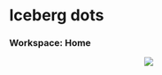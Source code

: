 # Iceberg dots

### Workspace: Home
<p align="center">
  <img src="iceberg-dots/screenshots/1.png">
</p>
